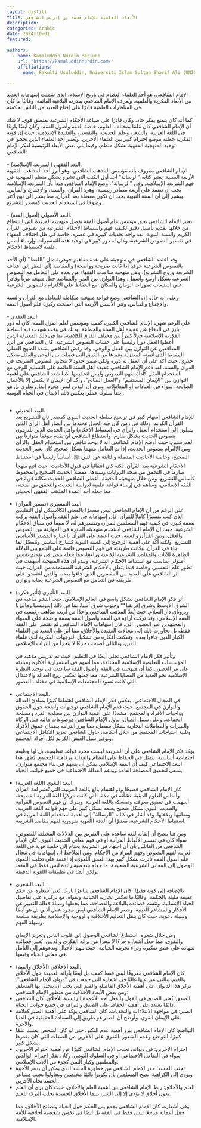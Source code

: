 ```yaml
---
layout: distill
title: الأبعاد العلمية للإمام محمد بن إدريس الشافعي
description:
categories: Arabic
date: 2024-10-01
featured:

authors:
  - name: Kamaluddin Nurdin Marjuni
    url: "https://kamaluddinnurdin.com/"
    affiliations:
      name: Fakulti Usuluddin, Universiti Islam Sultan Sharif Ali (UNISSA)

---
```

<div class="rtl">
الإمام الشافعي، هو أحد العلماء العظام في تاريخ الإسلام، الذي شملت إسهاماته العديد من الأبعاد الفكرية والعلمية. ويُعرف الإمام الشافعي بقدرته البلاغية الفائقة، وغالبًا ما كان في المناظرات العلمية قادرًا على إقناع العديد من الناس بحكمته. <br><br>
كما أنه كان يتمتع بفكر حاد، وكان قادرًا على صياغة الأحكام الشرعية بمنطق قوي. لا شك أن الإمام الشافعي كان مُلمًا بمختلف العلوم، خاصة الفقه وأصول الفقه، وكان أيضًا بارعًا في اللغة العربية، والشعر، وعلم الحديث، والتفسير، والعقيدة الإسلامية. حيث إن قوته الفكرية جعلته موضع احترام كبير بين العلماء الآخرين. ويُعتبر أحد العلماء الذين نجحوا في توحيد المنهجية الفقهية بشكل منظم، وفيما يلي بعض الأبعاد الرئيسية لفكر الإمام الشافعي: <br><br>
-  البعد الفقهي (الشريعة الإسلامية). <br>
الإمام الشافعي معروف بأنه مؤسس المذهب الشافعي، وهو أبرز أحد المذاهب الفقهية الأربعة السنية. يعتبر كتابه "الرسالة" أحد أول الكتب التي تشرح بشكل منظم المنهجية في فهم الشريعة الإسلامية. وفي "الرسالة"، وضع الإمام الشافعي مبدأ بأن الشريعة الإسلامية يجب أن تعتمد على أربعة مصادر رئيسية، وهي: القرآن، والسنة، والإجماع، والقياس. ويشير إلى أن السنة النبوية يجب أن تكون مفضلة بعد القرآن، مما يشير إلى نهج أكثر وضوحًا في استخدام الحديث كمصدر للتشريع. <br><br>
- البعد الأصولي (أصول الفقه). <br>
يعتبر الإمام الشافعي بحق مؤسس علم أصول الفقه بفضل منهجيته الفريدة التي استطاع من خلالها تقديم تأصيل دقيق لكيفية فهم واستنباط الأحكام الشرعية من نصوص القرآن الكريم والسنة النبوية. لقد واجه تحديات كبيرة في عصره، خاصة في ظل اختلاف الفقهاء في تفسير النصوص الشرعية، وكان له دور كبير في توحيد هذه التفسيرات وإرساء أسس علمية لاستنباط الأحكام. <br><br>
وقد اعتمد الشافعي في منهجيته على عدة مفاهيم جوهرية مثل "اللفظ" (أي الأخذ بالنصوص الشرعية حرفياً إذا كانت صريحة وواضحة) والمقاصد (أي النظر إلى أهداف الشريعة وروح التشريع)، وهي منهجية ساعدت الفقهاء من بعده على التعامل مع النصوص الشرعية بشكل أوسع وأشمل. وهذا التوازن بين النص والمقاصد جعل منهجه مرناً وقادراً على استيعاب تطورات الزمان والمكان، مع الحفاظ على الالتزام بالنصوص الشرعية. <br><br>
وعلى أية حال، إن الشافعي وضع قواعد منهجية متكاملة للتعامل مع القرآن والسنة والإجماع والقياس، وهي الأسس الأربعة التي أصبحت ركيزة علم أصول الفقه. <br><br>
-  البعد العقدي. <br>
على الرغم شهرة الإمام الشافعي الكبيرة كفقيه ومؤسس لعلم أصول الفقه، كان له دور بارز في الدفاع عن عقيدة أهل السنة والجماعة. وذلك في وقت شهدت فيه الساحة الفكرية الإسلامية جدلاً كبيراً بين مختلف الفرق الكلامية، بما في ذلك المعتزلة الذين أعطوا العقل دوراً رئيسياً على حساب النصوص الشرعية، كان الشافعي من أبرز المدافعين عن التوازن بين العقل والوحي. وقد رفض الشافعي بشدة المنهج العقلي المفرط الذي اتبعته المعتزلة وغيرها من الفرق التي فصلت بين الوحي والعقل بشكل جذري. حيث أكد على أن العقل له دوره ولكن ضمن حدود لا تتجاوز النصوص الصريحة في القرآن والسنة. لقد دعم الإمام الشافعي عقيدة أهل السنة القائمة على التسليم للوحي مع استخدام العقل كأداة لفهم النصوص وليس لتحكيمها. كما شدد الشافعي على أهمية التوازن بين "الإيمان المستقيم" و"العمل الصالح"، وأكد أن الإيمان لا يكتمل إلا بالأعمال الصالحة، سواء في العبادات أو المعاملات. ويرى أن التدين ليس مجرد إيمان نظري بل هو أيضاً سلوك عملي يعكس ذلك الإيمان في الحياة اليومية. <br><br>



- البعد الحديثي. <br>
للإمام الشافعي إسهام كبير في ترسيخ سلطة الحديث النبوي كمصدر ثانٍ للتشريع بعد القرآن الكريم. وذلك في زمن كان فيه الجدل محتدماً بين أنصار أهل الرأي الذين يميلون إلى استخدام العقل والرأي في استنباط الأحكام) وأهل الحديث الذين يلتزمون بنصوص الحديث بشكل صارم، واستطاع الشافعي أن يقدم موقفاً متوازناً بين المدرستين. حيث أوضح الإمام الشافعي أنه لا يوجد تناقض بين استخدام العقل والرأي وبين الالتزام بنصوص الحديث، إذا تم التعامل معهما بشكل صحيح. كان يعتبر الحديث الصحيح، وخاصة الأحاديث المتصلة والثابتة عن النبي ﷺ، أساساً رئيسياً في استنباط الأحكام الشرعية بعد القرآن. لكنه كان انتقائياً في قبول الأحاديث، حيث اتبع منهجاً صارماً في التحقق من صحة الروايات وسندها، مفضلاً الحديث الصحيح والمحفوظ كأساس للتشريع. ومن خلال منهجيته الدقيقة، أعطى الشافعي للحديث مكانة قوية في الفقه الإسلامي، وساهم في إرساء قواعد علمية لدراسة الحديث والتحقق من صحته، مما جعله أحد أعمدة المذهب الفقهي الحديثي. <br><br>
-  البعد التفسيري (تفسير القرآن) <br>
على الرغم من أن الإمام الشافعي ليس مفسرًا بالمعنى الكلاسيكي أول التقليدي الذي كتب تفسيرًا كاملاً للقرآن، فإن إسهاماته في علم الفقه وأصول الفقه تركت بصمة كبيرة في كيفية فهم المسلمين للقرآن وتفسيرهم له، لا سيما في سياق الأحكام الشرعية. حيث إن الإمام الشافعي استخدم منهجيته الحذرة في الموازنة بين النصوص والعقل، وبين القرآن والسنة، حيث اعتمد على القرآن باعتباره المصدر الأساسي للتشريع، ولكنه أكّد على أهمية الرجوع إلى السنة النبوية  كشارح أساسي ومُفصِّل لما جاء في القرآن. وكانت طريقته في فهم النصوص قائمة على الجمع بين الدلالة الظاهرة للآيات والمقاصد الشرعية الكامنة وراءها، مما جعله يتميز في تقديم تفسيرٍ أصولي يتناسب مع استنباط الأحكام الشرعية. ويبدو أن هذه المنهجية أسهمت في تطور علم التفسير، وخاصة فيما يتعلق بالأحكام الشرعية المستمدة من القرآن، حيث أثر الشافعي على العديد من المفسرين الذين جاءوا بعده، والذين اعتمدوا على طريقته في التعامل مع النصوص الشرعية بعناية وتوازن. <br><br>
-  البعد التأثيري (تأثير فكره). <br>
أثر فكر الإمام الشافعي بشكل واسع في العالم الإسلامي، حيث انتشر مذهبه في الشرق الأوسط وشرق إفريقيا** وجنوب شرق آسيا، بما في ذلك إندونيسيا وماليزيا وبروناي دار السلام. حيث يُعدُّ المذهب الشافعي واحدًا من أربعة مذاهب رئيسية في الفقه الإسلامي، وقد تركت آراؤه في الفقه وأصول الفقه بصمة واضحة على الفقهاء والمجتهدين عبر العصور. إذن، فإن إسهامات الإمام الشافعي لم تقتصر على الفقه فقط، بل تجاوزت ذلك إلى مجالات العقيدة والأخلاق، مما أثر على العديد من العلماء الكبار الذين جاءوا بعده. وتمكنت أفكاره من تشكيل التوجهات الفكرية لدى علماء الدين، وبالتالي أصبحت جزءًا لا يتجزأ من التراث الإسلامي. <br><br>
وتأثير فكر الإمام الشافعي تجلى أيضًا في التعليم، حيث تم تدريس مذهبه في المؤسسات التعليمية الإسلامية المختلفة، مما أسهم في استمرارية أفكاره ومبادئه على مر العصور. كما أن منهجيته في الفقه وأصول الفقه ساعدت في توحيد النظرة الإسلامية نحو العديد من القضايا الشرعية، مما جعلها تعكس روح العدالة والاعتدال التي كانت تسود المجتمعات الإسلامية في مختلف العصور. <br><br>
-  البعد الاجتماعي. <br>
في المجال الاجتماعي، يعكس فكر الإمام الشافعي اهتمامًا كبيرًا بمبادئ العدالة والتوازن في المجتمع. حيث قدم الإمام الشافعي توجيهات واضحة حول الحقوق وواجبات الأفراد والمجتمع، مشددًا على أهمية التوازن بين مصلحة الفرد ومصلحة الجماعة. وعلى سبيل المثال، تناول الإمام الشافعي موضوعات مالية مثل الزكاة والميراث والمعاملات التجارية بشكل مفصل، مما يبرز التزامه بضمان حقوق الأفراد وتلبية احتياجات المجتمع. من خلال أحكامه، حاول الشافعي تعزيز التكافل الاجتماعي وتوفير سبل العيش الكريم لكل أفراد المجتمع. <br><br>
يؤكد فكر الإمام الشافعي على أن الشريعة ليست مجرد قواعد تنظيمية، بل لها وظيفة اجتماعية أساسية، تتمثل في الحفاظ على النظام والعدالة ورفاهية المجتمع. يُظهر هذا البعد الاجتماعي كيف أن الفقه الإسلامي يمكن أن يسهم في بناء مجتمع متوازن، يسعى لتحقيق المصلحة العامة ويدعم العدالة الاجتماعية في جميع جوانب الحياة. <br><br>
-  البعد اللغوي (اللغة العربية).<br>
كان الإمام الشافعي فصيحًا وذو اهتمام بالغ باللغة العربية، التي تُعتبر لغة القرآن وأساس العلوم الدينية. نشأته في مكة، التي كانت مركزًا للغة العربية الفصيحة، أسهمت في تعميق معرفته وتمسكه باللغة العربية. ويدرك أن فهم النصوص القرآنية والحديث النبوي بشكل صحيح يعتمد بشكل كبير على فهم قواعد اللغة العربية، ومعانيها وبلاغتها. وقد أشار في كتابه "الرسالة" إلى أهمية استخدام اللغة العربية في استنباط الأحكام الشرعية، معتبرًا أن الدقة اللغوية ضرورية لفهم مقاصد الشريعة. <br><br>
ومن هنا يتضح أن إتقانه للغة ساعده على التفريق بين الدلالات المختلفة للنصوص، سواء كان في تفسير الألفاظ القرآنية أو في فهم معاني الحديث النبوي. كان الإمام الشافعي من القائلين بأن أي اجتهاد في الشريعة يحتاج إلى خلفية قوية في اللغة العربية لفهم النصوص وفهم المراد من الأحكام. ومن الملاحظ أن إسهاماته في مجال علم أصول الفقه تأثرت بشكل كبير بهذا العمق اللغوي، إذ اعتمد على تحليله اللغوي للوصول إلى المعاني الشرعية الصحيحة، ما جعله شخصية رائدة ليس فقط في الفقه، ولكن أيضًا في تطبيقاته اللغوية الدقيقة. <br><br>
- البعد الشعري.<br>
بالإضافة إلى كونه فقيهًا، كان الإمام الشافعي شاعرًا بارعًا. تُعبر أشعاره عن حكم عميقة مليئة بالحكمة، وغالبًا ما تعكس تجاربه الحياتية وتقواه، مع تركيزه على تفاصيل الحياة الإنسانية. وتتسم قصائده بالبلاغة والفصاحة، مما يجعلها وسيلة فعالة للتعبير عن الأفكار والمشاعر الدينية. وشعر الإمام الشافعي ليس مجرد عمل أدبي بل هو أيضًا وسيلة دعوية، حيث كان ينقل التعاليم الأخلاقية والروحية والإسلامية بطريقة سلسة وسهلة الفهم. <br><br>
ومن خلال شعره، استطاع الشافعي الوصول إلى قلوب الناس وتعزيز الإيمان والتقوى، مما جعل أشعاره جزءًا لا يتجزأ من تراثه الفكري والديني. تُعتبر قصائده شهادة على عمق تفكيره وثراء تجربته الحياتية، حيث تلهم الأجيال وتدعوهم إلى التأمل في معاني الحياة وقيمها. <br><br>
-  البعد الأخلاقي (الأخلاق والقيم). <br>
كان الإمام الشافعي معروفًا ليس فقط كفقيه بل أيضًا بآرائه العميقة حول الأخلاق والقيم، والتي عبر عنها غالبًا في أشعاره التي جمعت في "ديوان الإمام الشافعي". يركز هذا الديوان على أهمية الأخلاق الفاضلة والقيم التي يجب أن يتحلى بها المسلم. ومن بعض الأبعاد الأخلاقية من منظور الإمام الشافعي:<br>
- الصدق: يُعتبر الصدق في القول والفعل أحد الأعمدة الرئيسية للأخلاق. كان الشافعي دائمًا يشدد على أهمية الحفاظ على الصدق والنزاهة في جميع جوانب الحياة.<br>
- الصبر: في مواجهة الابتلاءات والتحديات، كان الشافعي يؤكد على أهمية الصبر كعلامة على الإيمان القوي. وأوضح أن الصبر هو طريق إلى السعادة الحقيقية في الدنيا والآخرة.<br>
- التواضع: كان الإمام الشافعي يبرز أهمية عدم التكبر، حتى لو كان الشخص يمتلك علمًا كبيرًا. التواضع وعدم الشعور بالتفوق على الآخرين من الصفات التي كان يقدرها بشكل كبير.<br>
- احترام الآخرين: في ديوانه، تحدث الإمام الشافعي كثيرًا عن أهمية احترام الآخرين، سواء في التفاعل الاجتماعي أو في السلوك اليومي. وكان يقدّر احترام الوالدين والمعلمين وكبار السن كجزء من الأدب الإسلامي.<br>
- تجنب الحسد: حذر الإمام الشافعي من خطورة الحسد الذي يمكن أن يدمر الأخوة ويؤدي إلى الكراهية. نصح المسلمين بأن يكونوا دائمًا مخلصين ويحاولوا تجنب مشاعر الحسد تجاه الآخرين.<br>
- العلم والأخلاق: ربط الإمام الشافعي بين أهمية العلم والأخلاق، حيث كان يرى أن العلم بدون أخلاق لا يؤدي إلا إلى الشر، بينما الأخلاق الحميدة تجلب البركة للعلم. <br><br>
وفي أشعاره، كان الإمام الشافعي يجمع بين الحكم حول الحياة ونصائح الأخلاق، مما جعل أعماله مرجعًا ليس فقط في الفقه بل أيضًا في تكوين شخصية أخلاقية للأمة الإسلامية.
</div>
